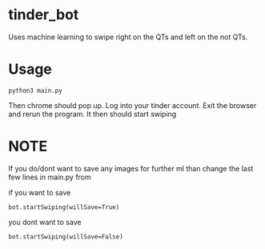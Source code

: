 # tinder_bot
Uses machine learning to swipe right on the QTs and left on the not QTs.

# Usage
```
python3 main.py
```
Then chrome should pop up. Log into your tinder account.
Exit the browser and rerun the program. It then should start swiping

# NOTE
If you do/dont want to save any images for further ml than change the last 
few lines in main.py from

if you want to save
```
bot.startSwiping(willSave=True)
```
you dont want to save
```
bot.startSwiping(willSave=False)
```

